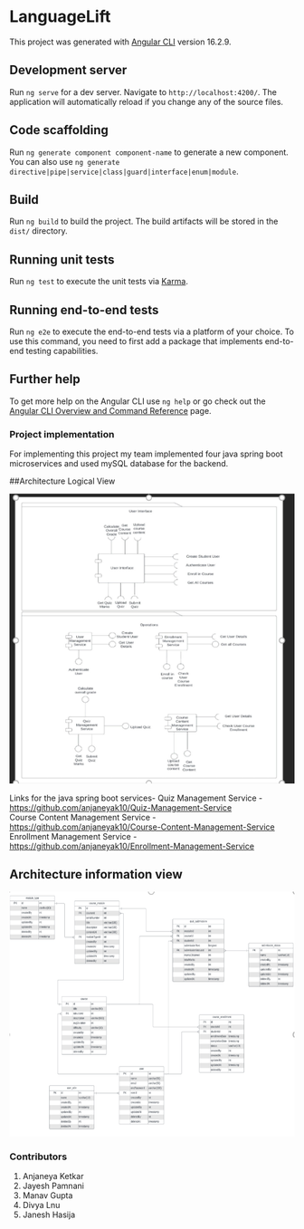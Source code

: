 # LanguageLift

This project was generated with [Angular CLI](https://github.com/angular/angular-cli) version 16.2.9.

## Development server

Run `ng serve` for a dev server. Navigate to `http://localhost:4200/`. The application will automatically reload if you change any of the source files.

## Code scaffolding

Run `ng generate component component-name` to generate a new component. You can also use `ng generate directive|pipe|service|class|guard|interface|enum|module`.

## Build

Run `ng build` to build the project. The build artifacts will be stored in the `dist/` directory.

## Running unit tests

Run `ng test` to execute the unit tests via [Karma](https://karma-runner.github.io).

## Running end-to-end tests

Run `ng e2e` to execute the end-to-end tests via a platform of your choice. To use this command, you need to first add a package that implements end-to-end testing capabilities.

## Further help

To get more help on the Angular CLI use `ng help` or go check out the [Angular CLI Overview and Command Reference](https://angular.io/cli) page.

### Project implementation

For implementing this project my team implemented four java spring boot microservices and used mySQL database for the backend.

##Architecture Logical View

<p align='center'>  
  <img src='Architecture Photo.png' />
</p>

Links for the java spring boot services- 
Quiz Management Service - https://github.com/anjaneyak10/Quiz-Management-Service <br>
Course Content Management Service - https://github.com/anjaneyak10/Course-Content-Management-Service <br>
Enrollment Management Service - https://github.com/anjaneyak10/Enrollment-Management-Service <br> 


## Architecture information view

<p align='center'>  
  <img src='Database schema.png' />
</p>

### Contributors

1. Anjaneya Ketkar
2. Jayesh Pamnani
3. Manav Gupta
4. Divya Lnu
5. Janesh Hasija
